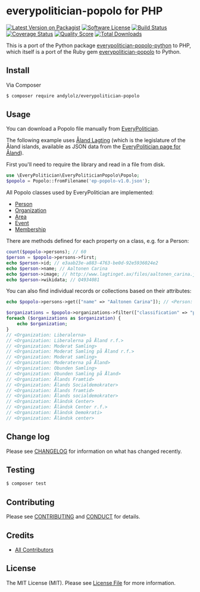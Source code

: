# everypolitician-popolo for PHP

[![Latest Version on Packagist][ico-version]][link-packagist]
[![Software License][ico-license]](LICENSE.md)
[![Build Status][ico-travis]][link-travis]
[![Coverage Status][ico-scrutinizer]][link-scrutinizer]
[![Quality Score][ico-code-quality]][link-code-quality]
[![Total Downloads][ico-downloads]][link-downloads]

This is a port of the Python package [everypolitician-popolo-python](https://github.com/everypolitician/everypolitician-popolo-python) to PHP, which itself is a port of the Ruby gem [everypolitician-popolo](https://github.com/everypolitician/everypolitician-popolo) to Python.

## Install

Via Composer

``` bash
$ composer require andylolz/everypolitician-popolo
```

## Usage

You can download a Popolo file manually from [EveryPolitician](http://everypolitician.org/).

The following example uses [Åland Lagting](https://github.com/everypolitician/everypolitician-data/raw/master/data/Aland/Lagting/ep-popolo-v1.0.json)
(which is the legislature of the Åland islands, available as
JSON data from the [EveryPolitician page for Åland](http://everypolitician.org/aland/)).

First you'll need to require the library and read in a file from disk.

``` php
use \EveryPolitician\EveryPoliticianPopolo\Popolo;
$popolo = Popolo::fromFilename('ep-popolo-v1.0.json');
```

All Popolo classes used by EveryPolitician are implemented:

 * [Person](http://www.popoloproject.com/specs/person.html)
 * [Organization](http://www.popoloproject.com/specs/organization.html)
 * [Area](http://www.popoloproject.com/specs/area.html)
 * [Event](http://www.popoloproject.com/specs/event.html)
 * [Membership](http://www.popoloproject.com/specs/membership.html)

There are methods defined for each property on a class, e.g. for a
Person:

``` php
count($popolo->persons); // 60
$person = $popolo->persons->first;
echo $person->id; // e3aab23e-a883-4763-be0d-92e5936024e2
echo $person->name; // Aaltonen Carina
echo $person->image; // http://www.lagtinget.ax/files/aaltonen_carina.jpg
echo $person->wikidata; // Q4934081
```

You can also find individual records or collections based on their
attributes:

``` php
echo $popolo->persons->get(["name" => "Aaltonen Carina"]); // <Person: Aaltonen Carina>

$organizations = $popolo->organizations->filter(["classification" => "party"]);
foreach ($organizations as $organization) {
    echo $organization;
}
// <Organization: Liberalerna>
// <Organization: Liberalerna på Åland r.f.>
// <Organization: Moderat Samling>
// <Organization: Moderat Samling på Åland r.f.>
// <Organization: Moderat samling>
// <Organization: Moderaterna på Åland>
// <Organization: Obunden Samling>
// <Organization: Obunden Samling på Åland>
// <Organization: Ålands Framtid>
// <Organization: Ålands Socialdemokrater>
// <Organization: Ålands framtid>
// <Organization: Ålands socialdemokrater>
// <Organization: Åländsk Center>
// <Organization: Åländsk Center r.f.>
// <Organization: Åländsk Demokrati>
// <Organization: Åländsk center>
```

## Change log

Please see [CHANGELOG](CHANGELOG.md) for information on what has changed recently.

## Testing

``` bash
$ composer test
```

## Contributing

Please see [CONTRIBUTING](CONTRIBUTING.md) and [CONDUCT](CONDUCT.md) for details.

## Credits

- [All Contributors][link-contributors]

## License

The MIT License (MIT). Please see [License File](LICENSE.md) for more information.

[ico-version]: https://img.shields.io/packagist/v/andylolz/everypolitician-popolo.svg?style=flat-square
[ico-license]: https://img.shields.io/badge/license-MIT-brightgreen.svg?style=flat-square
[ico-travis]: https://img.shields.io/travis/andylolz/everypolitician-popolo-php/master.svg?style=flat-square
[ico-scrutinizer]: https://img.shields.io/scrutinizer/coverage/g/andylolz/everypolitician-popolo-php.svg?style=flat-square
[ico-code-quality]: https://img.shields.io/scrutinizer/g/andylolz/everypolitician-popolo-php.svg?style=flat-square
[ico-downloads]: https://img.shields.io/packagist/dt/andylolz/everypolitician-popolo.svg?style=flat-square

[link-packagist]: https://packagist.org/packages/andylolz/everypolitician-popolo
[link-travis]: https://travis-ci.org/andylolz/everypolitician-popolo-php
[link-scrutinizer]: https://scrutinizer-ci.com/g/andylolz/everypolitician-popolo-php/code-structure
[link-code-quality]: https://scrutinizer-ci.com/g/andylolz/everypolitician-popolo-php
[link-downloads]: https://packagist.org/packages/andylolz/everypolitician-popolo
[link-author]: https://github.com/andylolz
[link-contributors]: https://github.com/andylolz/everypolitician-popolo-php/contributors

